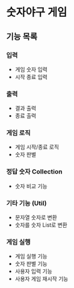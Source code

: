 # 숫자야구 게임

## 기능 목록

### 입력

* 게임 숫자 입력
* 시작 종료 입력

### 출력

* 결과 출력
* 종료 출력

### 게임 로직

* 게임 시작/종료 로직
* 숫자 판별

### 정답 숫자 Collection
* 숫자 비교 기능

### 기타 기능 (Util)

* 문자열 숫자로 변환
* 숫자를 숫자 List로 변환 

### 게임 실행
* 게임 실행 기능
* 숫자 판별 기능
* 사용자 입력 기능
* 사용자 게임 재시작 기능